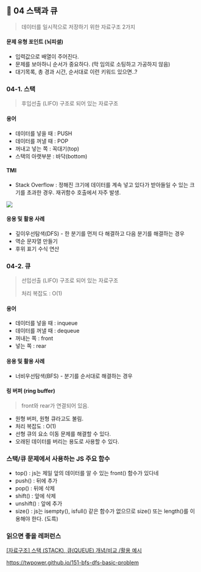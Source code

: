 ##  🍡 04 스택과 큐

> 데이터를 일시적으로 저장하기 위한 자료구조 2가지



#### 문제 유형 포인트 (뇌피셜)

- 입력값으로 배열이 주어진다.
- 문제를 보아하니 순서가 중요하다. (막 임의로 소팅하고 가공하지 않음)
- 대기목록, 총 경과 시간, 순서대로 이런 키워드 있으면..?



### 04-1. 스택

> 후입선출 (LIFO) 구조로 되어 있는 자료구조



#### 용어

- 데이터를 넣을 때 : PUSH
- 데이터를 꺼낼 때 : POP
- 꺼내고 넣는 쪽 : 꼭대기(top)
- 스택의 아랫부분 : 바닥(bottom)



#### TMI

-  Stack Overflow : 정해진 크기에 데이터를 계속 넣고 있다가 받아들일 수 있는 크기를 초과한 경우. 재귀함수 호출에서 자주 발생.

![](https://scontent-gmp1-1.xx.fbcdn.net/v/t1.0-9/88331278_216811509701796_689413281177141248_n.jpg?_nc_cat=111&_nc_sid=da1649&_nc_eui2=AeG4opm5coOUyCWQflN-xx_GnOlJGqITvO-c6UkaohO87ywP1Nhixjsqa3GhEjnpzxFB7s3zebT6jKzCH_GPaxrW&_nc_ohc=hRcaVrjawD8AX_iK89T&_nc_ht=scontent-gmp1-1.xx&oh=34bd6df557a4b221e1ff9bb8530781f6&oe=5EF1A21A)



#### 응용 및 활용 사례

- 깊이우선탐색(DFS) - 한 분기를 먼저 다 해결하고 다음 분기를 해결하는 경우
- 역순 문자열 만들기
- 후위 표기 수식 연산



### 04-2. 큐

> 선입선출 (LIFO) 구조로 되어 있는 자료구조
>
> 처리 복잡도 : O(1)



#### 용어

- 데이터를 넣을 때 : inqueue
- 데이터를 꺼낼 때 : dequeue
- 꺼내는 쪽 : front
- 넣는 쪽 : rear



#### 응용 및 활용 사례

- 너비우선탐색(BFS) - 분기를 순서대로 해결하는 경우



#### 링 버퍼 (ring buffer)

> front와 rear가 연결되어 있음.

- 원형 버퍼, 원형 큐라고도 불림.
- 처리 복잡도 : O(1)
- 선형 큐의 요소 이동 문제를 해결할 수 있다.
- 오래된 데이터를 버리는 용도로 사용할 수 있다.



### 스택/큐 문제에서 사용하는 JS 주요 함수

- top() : js는 제일 앞의 데이터를 알 수 있는 front() 함수가 있다네
- push() : 뒤에 추가
- pop() : 뒤에 삭제
- shift() : 앞에 삭제
- unshift() : 앞에 추가
- size() : js는 isempty(), isfull() 같은 함수가 없으므로 size() 또는 length()를 이용해야 한다. (도륵)



### 읽으면 좋을 레퍼런스

[[자료구조] 스택 (STACK), 큐(QUEUE) 개념/비교 /활용 예시](https://devuna.tistory.com/22)

https://twpower.github.io/151-bfs-dfs-basic-problem